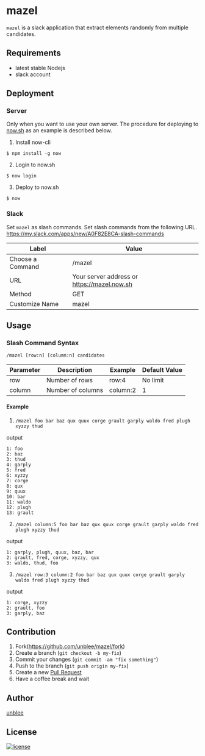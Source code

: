 # mazel

`mazel` is a slack application that extract elements randomly from multiple candidates.

## Requirements

- latest stable Nodejs
- slack account

## Deployment

### Server

Only when you want to use your own server.
The procedure for deploying to [now.sh](https://zeit.co/now) as an example is described below.

1. Install now-cli

```console
$ npm install -g now
```

2. Login to now.sh

```console
$ now login
```

3. Deploy to now.sh

```console
$ now
```

### Slack

Set `mazel` as slash commands.
Set slash commands from the following URL.
https://my.slack.com/apps/new/A0F82E8CA-slash-commands

|Label|Value|
|-|-|
|Choose a Command|/mazel|
|URL|Your server address or https://mazel.now.sh|
|Method|GET|
|Customize Name|mazel|

## Usage

### Slash Command Syntax

```
/mazel [row:n] [column:n] candidates
```

|Parameter|Description|Example|Default Value|
|-|-|-|-|
|row|Number of rows|row:4|No limit|
|column|Number of columns|column:2|1|

#### Example

1. `/mazel foo bar baz qux quux corge grault garply waldo fred plugh xyzzy thud`

output

```
1: foo
2: baz
3: thud
4: garply
5: fred
6: xyzzy
7: corge
8: qux
9: quux
10: bar
11: waldo
12: plugh
13: grault
```

2. `/mazel column:5 foo bar baz qux quux corge grault garply waldo fred plugh xyzzy thud`

output

```
1: garply, plugh, quux, baz, bar
2: grault, fred, corge, xyzzy, qux
3: waldo, thud, foo
```

3. `/mazel row:3 column:2 foo bar baz qux quux corge grault garply waldo fred plugh xyzzy thud`

output

```
1: corge, xyzzy
2: grault, foo
3: garply, baz
```

## Contribution

1. Fork(https://github.com/unblee/mazel/fork)
2. Create a branch (`git checkout -b my-fix`)
3. Commit your changes (`git commit -am "fix something"`)
4. Push to the branch (`git push origin my-fix`)
5. Create a new [Pull Request](https://github.com/unblee/mazel/pulls)
6. Have a coffee break and wait

## Author

[unblee](https://github.com/unblee)

## License

[![license](https://img.shields.io/github/license/mashape/apistatus.svg?style=flat-square)](https://github.com/unblee/mazel/blob/master/LICENSE)
